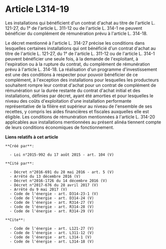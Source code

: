 # Article L314-19

Les installations qui bénéficient d'un contrat d'achat au titre de l'article L. 121-27, du 1° de l'article L. 311-12 ou de
l'article L. 314-1 ne peuvent bénéficier du complément de rémunération prévu à l'article L. 314-18. 

Le décret mentionné à l'article L. 314-27 précise les conditions dans lesquelles certaines installations qui ont bénéficié
d'un contrat d'achat au titre de l'article L. 121-27, du 1° de l'article L. 311-12 ou de l'article L. 314-1 peuvent
bénéficier une seule fois, à la demande de l'exploitant, à l'expiration ou à la rupture du contrat, du complément de
rémunération prévu à l'article L. 314-18. La réalisation d'un programme d'investissement est une des conditions à respecter
pour pouvoir bénéficier de ce complément, à l'exception des installations pour lesquelles les producteurs souhaitent rompre
leur contrat d'achat pour un contrat de complément de rémunération sur la durée restante du contrat d'achat initial et des
installations, définies par décret, ayant été amorties et pour lesquelles le niveau des coûts d'exploitation d'une
installation performante représentative de la filière est supérieur au niveau de l'ensemble de ses recettes, y compris les
aides financières et fiscales auxquelles elle est éligible. Les conditions de rémunération mentionnées à l'article L. 314-20
applicables aux installations mentionnées au présent alinéa tiennent compte de leurs conditions économiques de
fonctionnement.

**Liens relatifs à cet article**

	**Créé par**:

	  - Loi n°2015-992 du 17 août 2015 - art. 104 (V)

	**Cité par**:

	  - Décret n°2016-691 du 28 mai 2016 - art. 5 (V)
	  - Arrêté du 13 décembre 2016 (V)
	  - Décret n°2016-1726 du 14 décembre 2016 (V)
	  - Décret n°2017-676 du 28 avril 2017 (V)
	  - Arrêté du 9 mai 2017 (V)
	  - Code de l'énergie - art. D314-23-1 (V)
	  - Code de l'énergie - art. D314-24 (V)
	  - Code de l'énergie - art. R314-27 (V)
	  - Code de l'énergie - art. R314-28 (V)
	  - Code de l'énergie - art. R314-29 (V)

	**Cite**:

	  - Code de l'énergie - art. L121-27 (V)
	  - Code de l'énergie - art. L311-12 (V)
	  - Code de l'énergie - art. L314-1 (V)
	  - Code de l'énergie - art. L314-18 (V)
